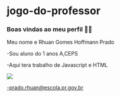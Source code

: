 # jogo-do-professor
### Boas vindas ao meu perfil  👨‍🎓
Meu nome e Rhuan Gomes Hoffmann Prado

-Sou aluno do 1 anos A,CEPS

-Aqui tera trabalho de Javascript e HTML


![](https://media.tenor.com/BtWL3l0qipkAAAAC/bob-and-weave.gif)


-prado.rhuan@escola.pr.gov.br

